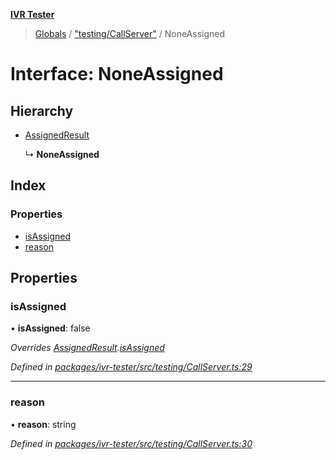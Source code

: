 **[IVR Tester](../README.md)**

> [Globals](../README.md) / ["testing/CallServer"](../modules/_testing_callserver_.md) / NoneAssigned

# Interface: NoneAssigned

## Hierarchy

* [AssignedResult](_testing_callserver_.assignedresult.md)

  ↳ **NoneAssigned**

## Index

### Properties

* [isAssigned](_testing_callserver_.noneassigned.md#isassigned)
* [reason](_testing_callserver_.noneassigned.md#reason)

## Properties

### isAssigned

•  **isAssigned**: false

*Overrides [AssignedResult](_testing_callserver_.assignedresult.md).[isAssigned](_testing_callserver_.assignedresult.md#isassigned)*

*Defined in [packages/ivr-tester/src/testing/CallServer.ts:29](https://github.com/SketchingDev/ivr-tester/blob/3b9838d/packages/ivr-tester/src/testing/CallServer.ts#L29)*

___

### reason

•  **reason**: string

*Defined in [packages/ivr-tester/src/testing/CallServer.ts:30](https://github.com/SketchingDev/ivr-tester/blob/3b9838d/packages/ivr-tester/src/testing/CallServer.ts#L30)*
